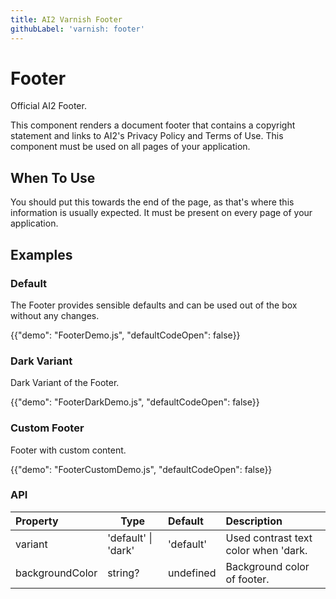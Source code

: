 ```yaml
---
title: AI2 Varnish Footer
githubLabel: 'varnish: footer'
---
```


# Footer

<p class="description">Official AI2 Footer.</p>

This component renders a document footer that contains a copyright statement and links to AI2's
Privacy Policy and Terms of Use. This component must be used on all pages of your application.

## When To Use

You should put this towards the end of the page, as that's where this information is usually
expected. It must be present on every page of your application.

## Examples

### Default

The Footer provides sensible defaults and can be used out of the box without any changes.

{{"demo": "FooterDemo.js", "defaultCodeOpen": false}}

### Dark Variant

Dark Variant of the Footer.

{{"demo": "FooterDarkDemo.js", "defaultCodeOpen": false}}

### Custom Footer

Footer with custom content.

{{"demo": "FooterCustomDemo.js", "defaultCodeOpen": false}}

### API

| Property        | Type                | Default   | Description                          |
| :-------------- | ------------------- | :-------- | :----------------------------------- |
| variant         | 'default' \| 'dark' | 'default' | Used contrast text color when 'dark. |
| backgroundColor | string?             | undefined | Background color of footer.          |

